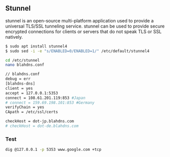 ## Stunnel
stunnel is an open-source multi-platform application used to provide a universal TLS/SSL tunneling service. stunnel can be used to provide secure encrypted connections for clients or servers that do not speak TLS or SSL natively.

```bash
$ sudo apt install stunnel4
$ sudo sed -i -e "s/ENABLED=0/ENABLED=1/" /etc/default/stunnel4 

cd /etc/stunnel
nano blahdns.conf

// blahdns.conf
debug = err
[blahdns-dns]
client = yes
accept = 127.0.0.1:5353
connect = 108.61.201.119:853 #Japan
# connect = 159.69.198.101:853 #Germany
verifyChain = yes
CApath = /etc/ssl/certs

checkHost = dot-jp.blahdns.com
# checkHost = dot-de.blahdns.com 
````

### Test
```bash
dig @127.0.0.1 -p 5353 www.google.com +tcp
```
